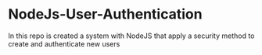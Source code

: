 # NodeJs-User-Authentication
In this repo is created a system with NodeJS that apply a security method to create and authenticate new users
